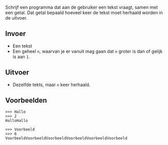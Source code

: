 Schrijf een programma dat aan de gebruiker een tekst vraagt, samen met een getal. Dat getal bepaald hoeveel keer de tekst moet herhaald worden in de uitvoer.

## Invoer

- Een tekst
- Een geheel `n`, waarvan je er vanuit mag gaan dat `n` groter is dan of gelijk is aan `1`. 


## Uitvoer

- Dezelfde tekts, maar `n` keer herhaald.

## Voorbeelden

```
>>> Hallo
>>> 2
HalloHallo

>>> Voorbeeld
>>> 6
VoorbeeldVoorbeeldVoorbeeldVoorbeeldVoorbeeldVoorbeeld
```